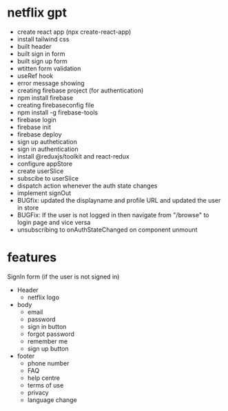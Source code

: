 # netflix gpt

- create react app (npx create-react-app)
- install tailwind css
- built header
- built sign in form
- built sign up form
- wtitten form validation
- useRef hook
- error message showing
- creating firebase project (for authentication)
- npm install firebase
- creating firebaseconfig file
- npm install -g firebase-tools
- firebase login
- firebase init
- firebase deploy
- sign up authetication
- sign in authentication
- install @reduxjs/toolkit and react-redux
- configure appStore
- create userSlice
- subscibe to userSlice
- dispatch action whenever the auth state changes
- implement signOut
- BUGfix: updated the displayname and profile URL and updated the user in store
- BUGFix: If the user is not logged in then navigate from "/browse" to login page and vice versa
- unsubscribing to onAuthStateChanged on component unmount



# features

SignIn form (if the user is not signed in)
  - Header
    - netflix logo
  - body
    - email
    - password
    - sign in button
    - forgot password
    - remember me
    - sign up button
  - footer
    - phone number
    - FAQ
    - help centre
    - terms of use
    - privacy
    - language change